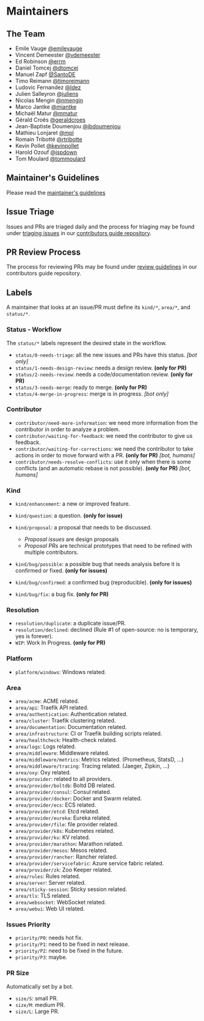 # Maintainers

## The Team

- Emile Vauge [@emilevauge](https://github.com/emilevauge)
- Vincent Demeester [@vdemeester](https://github.com/vdemeester)
- Ed Robinson [@errm](https://github.com/errm)
- Daniel Tomcej [@dtomcej](https://github.com/dtomcej)
- Manuel Zapf [@SantoDE](https://github.com/SantoDE)
- Timo Reimann [@timoreimann](https://github.com/timoreimann)
- Ludovic Fernandez [@ldez](https://github.com/ldez)
- Julien Salleyron [@juliens](https://github.com/juliens)
- Nicolas Mengin [@nmengin](https://github.com/nmengin)
- Marco Jantke [@mjantke](https://github.com/mjeri)
- Michaël Matur [@mmatur](https://github.com/mmatur)
- Gérald Croës [@geraldcroes](https://github.com/geraldcroes)
- Jean-Baptiste Doumenjou [@jbdoumenjou](https://github.com/jbdoumenjou)
- Mathieu Lonjaret [@mpl](https://github.com/mpl)
- Romain Tribotté [@rtribotte](https://github.com/rtribotte)
- Kevin Pollet [@kevinpollet](https://github.com/kevinpollet)
- Harold Ozouf [@jspdown](https://github.com/jspdown)
- Tom Moulard [@tommoulard](https://github.com/tommoulard)

## Maintainer's Guidelines

Please read the [maintainer's guidelines](maintainers-guidelines.md)

## Issue Triage

Issues and PRs are triaged daily and the process for triaging may be found under [triaging issues](https://github.com/traefik/contributors-guide/blob/master/issue_triage.md) in our [contributors guide repository](https://github.com/traefik/contributors-guide).

## PR Review Process

The process for reviewing PRs may be found under [review guidelines](https://github.com/traefik/contributors-guide/blob/master/review_guidelines.md) in our contributors guide repository.

## Labels

A maintainer that looks at an issue/PR must define its `kind/*`, `area/*`, and `status/*`.

### Status - Workflow

The `status/*` labels represent the desired state in the workflow.

- `status/0-needs-triage`: all the new issues and PRs have this status. _[bot only]_
- `status/1-needs-design-review`: needs a design review. **(only for PR)**
- `status/2-needs-review`: needs a code/documentation review. **(only for PR)**
- `status/3-needs-merge`: ready to merge. **(only for PR)**
- `status/4-merge-in-progress`: merge is in progress. _[bot only]_

### Contributor

- `contributor/need-more-information`: we need more information from the contributor in order to analyze a problem.
- `contributor/waiting-for-feedback`: we need the contributor to give us feedback.
- `contributor/waiting-for-corrections`: we need the contributor to take actions in order to move forward with a PR. **(only for PR)** _[bot, humans]_
- `contributor/needs-resolve-conflicts`: use it only when there is some conflicts (and an automatic rebase is not possible). **(only for PR)** _[bot, humans]_

### Kind

- `kind/enhancement`: a new or improved feature.
- `kind/question`: a question. **(only for issue)**
- `kind/proposal`: a proposal that needs to be discussed.

  - _Proposal issues_ are design proposals
  - _Proposal PRs_ are technical prototypes that need to be refined with multiple contributors.

- `kind/bug/possible`: a possible bug that needs analysis before it is confirmed or fixed. **(only for issues)**
- `kind/bug/confirmed`: a confirmed bug (reproducible). **(only for issues)**
- `kind/bug/fix`: a bug fix. **(only for PR)**

### Resolution

- `resolution/duplicate`: a duplicate issue/PR.
- `resolution/declined`: declined (Rule #1 of open-source: no is temporary, yes is forever).
- `WIP`: Work In Progress. **(only for PR)**

### Platform

- `platform/windows`: Windows related.

### Area

- `area/acme`: ACME related.
- `area/api`: Traefik API related.
- `area/authentication`: Authentication related.
- `area/cluster`: Traefik clustering related.
- `area/documentation`: Documentation related.
- `area/infrastructure`: CI or Traefik building scripts related.
- `area/healthcheck`: Health-check related.
- `area/logs`: Logs related.
- `area/middleware`: Middleware related.
- `area/middleware/metrics`: Metrics related. (Prometheus, StatsD, ...)
- `area/middleware/tracing`: Tracing related. (Jaeger, Zipkin, ...)
- `area/oxy`: Oxy related.
- `area/provider`: related to all providers.
- `area/provider/boltdb`: Boltd DB related.
- `area/provider/consul`: Consul related.
- `area/provider/docker`: Docker and Swarm related.
- `area/provider/ecs`: ECS related.
- `area/provider/etcd`: Etcd related.
- `area/provider/eureka`: Eureka related.
- `area/provider/file`: file provider related.
- `area/provider/k8s`: Kubernetes related.
- `area/provider/kv`: KV related.
- `area/provider/marathon`: Marathon related.
- `area/provider/mesos`: Mesos related.
- `area/provider/rancher`: Rancher related.
- `area/provider/servicefabric`: Azure service fabric related.
- `area/provider/zk`: Zoo Keeper related.
- `area/rules`: Rules related.
- `area/server`: Server related.
- `area/sticky-session`: Sticky session related.
- `area/tls`: TLS related.
- `area/websocket`: WebSocket related.
- `area/webui`: Web UI related.

### Issues Priority

- `priority/P0`: needs hot fix.
- `priority/P1`: need to be fixed in next release.
- `priority/P2`: need to be fixed in the future.
- `priority/P3`: maybe.

### PR Size

Automatically set by a bot.

- `size/S`: small PR.
- `size/M`: medium PR.
- `size/L`: Large PR.

